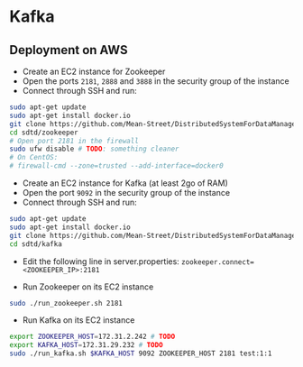 # Kafka

## Deployment on AWS

* Create an EC2 instance for Zookeeper
* Open the ports `2181`, `2888` and `3888` in the security group of the instance
* Connect through SSH and run:

```bash
sudo apt-get update
sudo apt-get install docker.io
git clone https://github.com/Mean-Street/DistributedSystemForDataManagement sdtd
cd sdtd/zookeeper
# Open port 2181 in the firewall
sudo ufw disable # TODO: something cleaner
# On CentOS:
# firewall-cmd --zone=trusted --add-interface=docker0
```

* Create an EC2 instance for Kafka (at least 2go of RAM)
* Open the port `9092` in the security group of the instance
* Connect through SSH and run:

```bash
sudo apt-get update
sudo apt-get install docker.io
git clone https://github.com/Mean-Street/DistributedSystemForDataManagement sdtd
cd sdtd/kafka
```

* Edit the following line in server.properties: `zookeeper.connect=<ZOOKEEPER_IP>:2181`

* Run Zookeeper on its EC2 instance

```bash
sudo ./run_zookeeper.sh 2181
```

* Run Kafka on its EC2 instance

```bash
export ZOOKEEPER_HOST=172.31.2.242 # TODO
export KAFKA_HOST=172.31.29.232 # TODO
sudo ./run_kafka.sh $KAFKA_HOST 9092 ZOOKEEPER_HOST 2181 test:1:1
```
